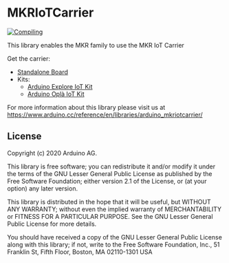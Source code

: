 # MKRIoTCarrier 

[![Compiling](https://github.com/arduino-libraries/Arduino_MKRIoTCarrier/actions/workflows/Compile%20Examples.yml/badge.svg)](https://github.com/arduino-libraries/Arduino_MKRIoTCarrier/actions/workflows/Compile%20Examples.yml)

This library enables the MKR family to use the MKR IoT Carrier  

Get the carrier:
 * [Standalone Board](https://store.arduino.cc/mkr-iot-carrier)  
 * Kits:
    * [Arduino Explore IoT Kit](https://store.arduino.cc/explore-iot-kit)
    * [Arduino Oplà IoT Kit](https://store.arduino.cc/opla-iot-kit)
 
For more information about this library please visit us at
https://www.arduino.cc/reference/en/libraries/arduino_mkriotcarrier/

## License 

Copyright (c) 2020 Arduino AG.

This library is free software; you can redistribute it and/or
modify it under the terms of the GNU Lesser General Public
License as published by the Free Software Foundation; either
version 2.1 of the License, or (at your option) any later version.

This library is distributed in the hope that it will be useful,
but WITHOUT ANY WARRANTY; without even the implied warranty of
MERCHANTABILITY or FITNESS FOR A PARTICULAR PURPOSE. See the GNU
Lesser General Public License for more details.

You should have received a copy of the GNU Lesser General Public
License along with this library; if not, write to the Free Software
Foundation, Inc., 51 Franklin St, Fifth Floor, Boston, MA 02110-1301 USA
